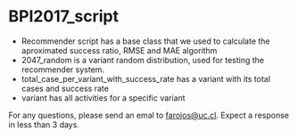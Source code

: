 # BPI2017_script

* Recommender script has a base class that we used to calculate the aproximated success ratio, RMSE and MAE algorithm
* 2047_random is a variant random distribution, used for testing the recommender system.
* total_case_per_variant_with_success_rate has a variant with its total cases and success rate
* variant has all activities for a specific variant

For any questions, please send an emal to farojos@uc.cl. Expect a response in less than 3 days.
